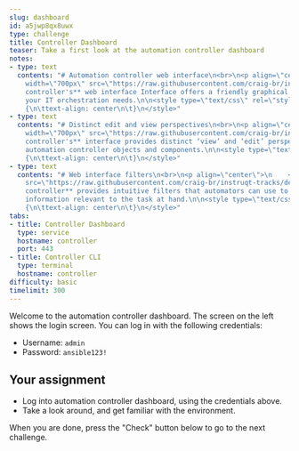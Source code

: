 ```yaml
---
slug: dashboard
id: a5jwp8qx8uwx
type: challenge
title: Controller Dashboard
teaser: Take a first look at the automation controller dashboard
notes:
- type: text
  contents: "# Automation controller web interface\n<br>\n<p align=\"center\">\n  <img
    width=\"700px\" src=\"https://raw.githubusercontent.com/craig-br/instruqt-tracks/devel/assets/controller/controller_dashboard.png\">\n</p>\n<br>\n\n**Automation
    controller's** web interface Interface offers a friendly graphical framework for
    your IT orchestration needs.\n\n<style type=\"text/css\" rel=\"stylesheet\">\nh1
    {\n\ttext-align: center\n\t}\n</style>"
- type: text
  contents: "# Distinct edit and view perspectives\n<br>\n<p align=\"center\">\n  <img
    width=\"700px\" src=\"https://raw.githubusercontent.com/craig-br/instruqt-tracks/devel/assets/controller/controller_jt.png\">\n</p>\n<br>\n\n**Automation
    controller's** interface provides distinct ‘view’ and ‘edit’ perspectives for
    automation controller objects and components.\n\n<style type=\"text/css\" rel=\"stylesheet\">\nh1
    {\n\ttext-align: center\n\t}\n</style>"
- type: text
  contents: "# Web interface filters\n<br>\n<p align=\"center\">\n    <img width=\"700px\"
    src=\"https://raw.githubusercontent.com/craig-br/instruqt-tracks/devel/assets/controller/controller_filters.png\">\n\n</p>\n<br>\n\n**Automation
    controller** provides intuitive filters that automators can use to display concise
    information relevant to the task at hand.\n\n<style type=\"text/css\" rel=\"stylesheet\">\nh1
    {\n\ttext-align: center\n\t}\n</style>"
tabs:
- title: Controller Dashboard
  type: service
  hostname: controller
  port: 443
- title: Controller CLI
  type: terminal
  hostname: controller
difficulty: basic
timelimit: 300
---
```

Welcome to the automation controller dashboard. The screen on the left shows the login screen. You can log in with the following credentials:

* Username: `admin`
* Password: `ansible123!`

## Your assignment

* Log into automation controller dashboard, using the credentials above.
* Take a look around, and get familiar with the environment.

When you are done, press the "Check" button below to go to the next challenge.